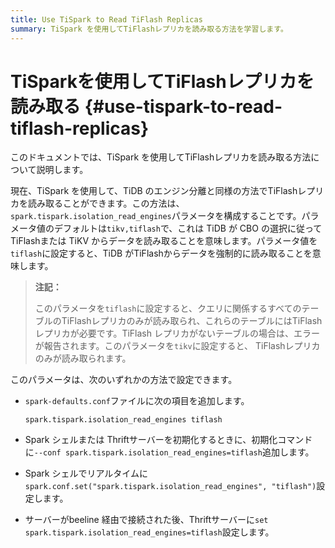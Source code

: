 ```yaml
---
title: Use TiSpark to Read TiFlash Replicas
summary: TiSpark を使用してTiFlashレプリカを読み取る方法を学習します。
---
```


# TiSparkを使用してTiFlashレプリカを読み取る {#use-tispark-to-read-tiflash-replicas}

このドキュメントでは、TiSpark を使用してTiFlashレプリカを読み取る方法について説明します。

現在、TiSpark を使用して、TiDB のエンジン分離と同様の方法でTiFlashレプリカを読み取ることができます。この方法は、 `spark.tispark.isolation_read_engines`パラメータを構成することです。パラメータ値のデフォルトは`tikv,tiflash`で、これは TiDB が CBO の選択に従ってTiFlashまたは TiKV からデータを読み取ることを意味します。パラメータ値を`tiflash`に設定すると、TiDB がTiFlashからデータを強制的に読み取ることを意味します。

> **注記：**
>
> このパラメータを`tiflash`に設定すると、クエリに関係するすべてのテーブルのTiFlashレプリカのみが読み取られ、これらのテーブルにはTiFlashレプリカが必要です。TiFlash レプリカがないテーブルの場合は、エラーが報告されます。このパラメータを`tikv`に設定すると、 TiFlashレプリカのみが読み取られます。

このパラメータは、次のいずれかの方法で設定できます。

-   `spark-defaults.conf`ファイルに次の項目を追加します。

        spark.tispark.isolation_read_engines tiflash

-   Spark シェルまたは Thriftサーバーを初期化するときに、初期化コマンドに`--conf spark.tispark.isolation_read_engines=tiflash`追加します。

-   Spark シェルでリアルタイムに`spark.conf.set("spark.tispark.isolation_read_engines", "tiflash")`設定します。

-   サーバーがbeeline 経由で接続された後、Thriftサーバーに`set spark.tispark.isolation_read_engines=tiflash`設定します。
